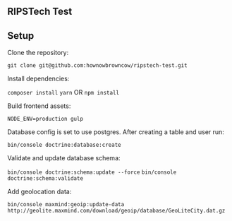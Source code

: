 RIPSTech Test
---

## Setup

Clone the repository:

`git clone git@github.com:hownowbrowncow/ripstech-test.git`

Install dependencies:

`composer install`
`yarn` OR `npm install`

Build frontend assets:

`NODE_ENV=production gulp`

Database config is set to use postgres. After creating a table and user run:

`bin/console doctrine:database:create`

Validate and update database schema:

`bin/console doctrine:schema:update --force`
`bin/console doctrine:schema:validate`

Add geolocation data:

`bin/console maxmind:geoip:update-data http://geolite.maxmind.com/download/geoip/database/GeoLiteCity.dat.gz`
